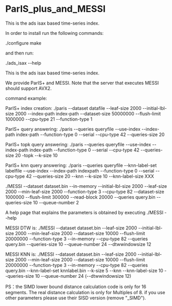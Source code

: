 # ParIS_plus_and_MESSI

This is the ads isax based time-series index.

In order to install run the following commands:

./configure
make

and then run:

./ads_isax --help


This is the ads isax based time-series index.



We provide ParIS+ and MESSI. Note that the server that executes MESSI should support AVX2.



command example:

ParIS+ index creation:
./paris --dataset datafile --leaf-size 2000 --initial-lbl-size 2000 --index-path index-path --dataset-size 50000000 --flush-limit 1000000 --cpu-type 21 --function-type 1

ParIS+ query answering:
./paris --queries queryfile --use-index --index-path index-path --function-type 0 --serial --cpu-type 42 --queries-size 20



ParIS+ topk query answering:
./paris --queries queryfile --use-index --index-path index-path --function-type 0 --serial --cpu-type 42 --queries-size 20 -topk --k-size 10


ParIS+ knn query answering:
./paris --queries queryfile --knn-label-set labelfile --use-index --index-path indexpath --function-type 0 --serial --cpu-type 42 --queries-size 20 --knn --k-size 10 --knn-label-size XXX 




./MESSI --dataset dataset.bin --in-memory --initial-lbl-size 2000 --leaf-size 2000 --min-leaf-size 2000 --function-type 3 --cpu-type 82 --dataset-size 1000000 --flush-limit 300000 --read-block 20000 --queries query.bin --queries-size 10 --queue-number 2 

A help page that explains the parameters is obtained by executing ./MESSI --help

MESSI DTW is:
./MESSI --dataset dataset.bin --leaf-size 2000 --initial-lbl-size 2000 --min-leaf-size 2000 --dataset-size 10000 --flush-limit 20000000 --function-type 3 --in-memory --cpu-type 82 --queries query.bin --queries-size 10 --queue-number 24 --dtwwindowsize 12 



MESSI KNN is:
./MESSI --dataset dataset.bin --leaf-size 2000 --initial-lbl-size 2000 --min-leaf-size 2000 --dataset-size 10000 --flush-limit 20000000 --function-type 3 --in-memory --cpu-type 82 --queries query.bin --knn-label-set knnlabel.bin --k-size 5 --knn --knn-label-size 10 --queries-size 10 --queue-number 24 (--dtwwindowsize 12) 

PS：the SIMD lower bound distance calculation code is only for 16 segments.  The real distance calculation is only for Multiples of 8.
if you use other parameters please use their SISD version (remove "_SIMD").
